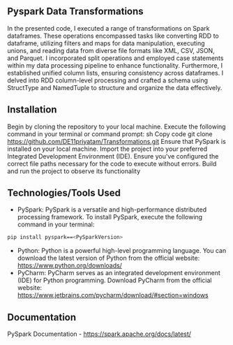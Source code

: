 ## Pyspark Data Transformations
In the presented code, I executed a range of transformations on Spark dataframes. These operations encompassed tasks like converting RDD to dataframe, utilizing filters and maps for data manipulation, executing unions, and reading data from diverse file formats like XML, CSV, JSON, and Parquet. I incorporated split operations and employed case statements within my data processing pipeline to enhance functionality. Furthermore, I established unified column lists, ensuring consistency across dataframes. I delved into RDD column-level processing and crafted a schema using StructType and NamedTuple to structure and organize the data effectively.

## Installation 
Begin by cloning the repository to your local machine. Execute the following command in your terminal or command prompt:
sh
Copy code
git clone https://github.com/DE11priyatam/Transformations.git
Ensure that PySpark is installed on your local machine.
Import the project into your preferred Integrated Development Environment (IDE).
Ensure you've configured the correct file paths necessary for the code to execute without errors.
Build and run the project to observe its functionality

## Technologies/Tools Used
* PySpark: PySpark is a versatile and high-performance distributed processing framework. To install PySpark, execute the following command in your terminal:
```sh
pip install pyspark==<PySparkVersion>
```
* Python: Python is a powerful high-level programming language. You can download the latest version of Python from the official website: <https://www.python.org/downloads/>
* PyCharm: PyCharm serves as an integrated development environment (IDE) for Python programming. Download PyCharm from the official website: <https://www.jetbrains.com/pycharm/download/#section=windows>


## Documentation
PySpark Documentation - <https://spark.apache.org/docs/latest/>
